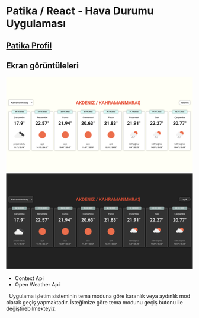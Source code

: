 # Patika / React - Hava Durumu Uygulaması

## [ Patika Profil](https://app.patika.dev/pooldata)

## Ekran görüntüleleri

![image](./Hava%20Durumu.png)
![image](./Hava%20Durumu-darkmod.png)

- Context Api
- Open Weather Api

&nbsp; Uygulama işletim sisteminin tema moduna göre karanlık veya aydınlık mod olarak geçiş yapmaktadır. İsteğimize göre tema modunu geçiş butonu ile değiştirebilmekteyiz.